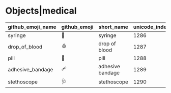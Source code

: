 # Objects|medical

|github_emoji_name|github_emoji|short_name|unicode_index|
|---|---|---|---|
|syringe|:syringe:|syringe|1286|
|drop_of_blood|:drop_of_blood:|drop of blood|1287|
|pill|:pill:|pill|1288|
|adhesive_bandage|:adhesive_bandage:|adhesive bandage|1289|
|stethoscope|:stethoscope:|stethoscope|1290|
